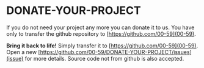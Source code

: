 # DONATE-YOUR-PROJECT

If you do not need your project any more you can donate it to us.
You have only to transfer the github repository to [https://github.com/00-59](00-59).

**Bring it back to life!**
Simply transfer it to [https://github.com/00-59](00-59).
Open a new [https://github.com/00-59/DONATE-YOUR-PROJECT/issues](issue) for more details.
Source code not from github is also accepted.
